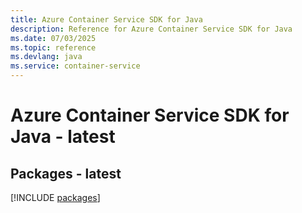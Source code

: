 ```yaml
---
title: Azure Container Service SDK for Java
description: Reference for Azure Container Service SDK for Java
ms.date: 07/03/2025
ms.topic: reference
ms.devlang: java
ms.service: container-service
---
```

# Azure Container Service SDK for Java - latest
## Packages - latest
[!INCLUDE [packages](container-service-index.md)]